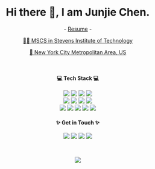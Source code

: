 <h1 align="center">
Hi there 👋, I am Junjie Chen.
</h1>

<p align="center">
- <a href="https://drive.google.com/file/d/19lgQS7qFhaaISWcY5ueh3RBIh6mX6vNs/view?usp=sharing">Resume</a> -
</p>
<p align="center">
<a href="https://www.stevens.edu/">👨‍🎓 MSCS in Stevens Institute of Technology</a></p> <p align="center"> <a href="#">📍 New York City Metropolitan Area, US</a>
</p>

<br />
<h4 align="center">💻 Tech Stack 💻 </h4>
<p align="center">
<img src="https://img.shields.io/badge/-Java-eee?style=flat-square&logo=java&logoColor=red" />
<img src="https://img.shields.io/badge/-JavaScript-eee?style=flat-square&logo=javascript" />
<img src="https://img.shields.io/badge/-Python-eee?style=flat-square&logo=python" />
<img src="https://img.shields.io/badge/-Html5-eee?style=flat-square&logo=html5" />
<br />
<img src="https://img.shields.io/badge/-AWS-eee?style=flat-square&logo=amazon" />
<img src="https://img.shields.io/badge/-MySQL-eee?style=flat-square&logo=mysql" />
<img src="https://img.shields.io/badge/-MongoDB-eee?style=flat-square&logo=mongodb" />
<img src="https://img.shields.io/badge/-PostgreSQL-eee?style=flat-square&logo=postgresql" />
<br />
<img src="https://img.shields.io/badge/-NodeJS-eee?style=flat-square&logo=node.js" />
<img src="https://img.shields.io/badge/-jQuery-eee?style=flat-square&logo=jquery&logoColor=78cff5" />
<img src="https://img.shields.io/badge/-Bootstrap-eee?style=flat-square&logo=bootstrap" />
<img src="https://img.shields.io/badge/-Android-eee?style=flat-square&logo=android" />
<img src="https://img.shields.io/badge/-Linux-eee?style=flat-square&logo=linux&logoColor=black" />
</p>

<h4 align="center">✨ Get in Touch ✨</h4>
<p align="center">
  <a href="https://github.com/JJerrychan"><img src="https://img.icons8.com/clouds/50/000000/github.png"/></a>
  <a href="https://www.linkedin.com/in/jerrycc-/"><img src="https://img.icons8.com/clouds/50/000000/linkedin.png"/></a>
  <a href="https://www.instagram.com/chenjunjie96/"><img src="https://img.icons8.com/clouds/50/000000/instagram.png"/></a>
  <a href="#"><img src="https://img.icons8.com/clouds/50/000000/facebook.png"/></a>
<!--  <a href="#"><img src="https://img.icons8.com/clouds/50/000000/twitter.png"/></a> -->
</p>

<br />
<p align="center">
 <img src="https://visitor-badge.laobi.icu/badge?page_id=JJerrychan" />
</p>

<!--
**JJerrychan/JJerrychan** is a ✨ _special_ ✨ repository because its `README.md` (this file) appears on your GitHub profile.

Here are some ideas to get you started:

- 🔭 I’m currently working on ...
- 🌱 I’m currently learning ...
- 👯 I’m looking to collaborate on ...
- 🤔 I’m looking for help with ...
- 💬 Ask me about ...
- 📫 How to reach me: ...
- 😄 Pronouns: ...
- ⚡ Fun fact: ...
-->
